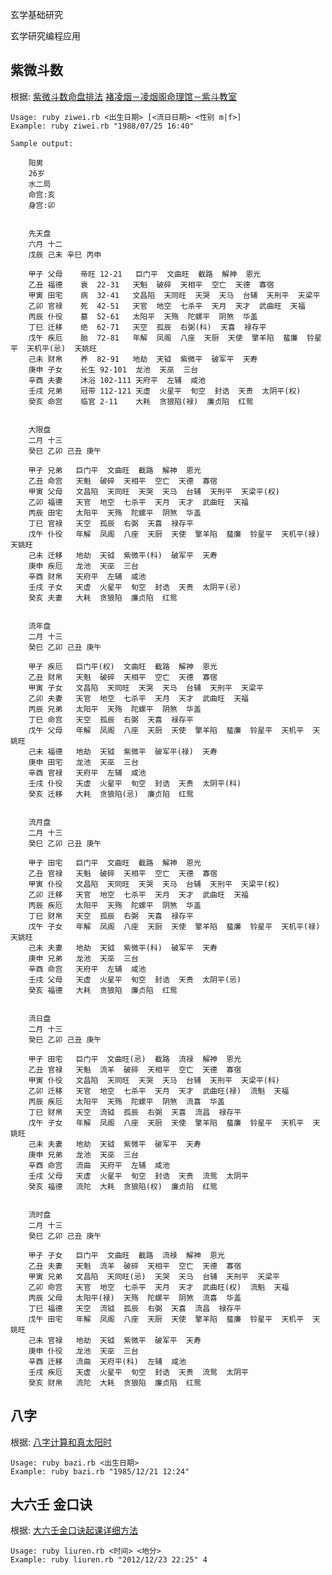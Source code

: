  


玄学基础研究

玄学研究编程应用	


紫微斗数
-------
根据:
[紫微斗数命盘排法](http://www.freehoro.net/PHP-ZWDS_GB/Tutorial/PaiPan/index.php)
[褚凌烟－凌烟阁命理馆－紫斗教室](http://v.youku.com/v_show/id_XMjcwOTA2NDI0.html)

	
	Usage: ruby ziwei.rb <出生日期> [<流日日期> <性别 m|f>]
	Example: ruby ziwei.rb "1988/07/25 16:40"
	
	Sample output:

		阳男
		26岁
		水二局
		命宫:亥
		身宫:卯


		先天盘
		六月 十二
		戊辰 己未 辛巳 丙申 

		甲子 父母	 帝旺	12-21	巨门平  文曲旺  截路  解神  恩光  
		乙丑 福德	 衰	22-31	天魁  破碎  天相平  空亡  天德  寡宿  
		甲寅 田宅	 病	32-41	文昌陷  天同旺  天哭  天马  台辅  天刑平  天梁平  
		乙卯 官禄	 死	42-51	天官  地空  七杀平  天月  天才  武曲旺  天福  
		丙辰 仆役	 墓	52-61	太阳平  天殇  陀螺平  阴煞  华盖  
		丁巳 迁移	 绝	62-71	天空  孤辰  右弼(科)  天喜  禄存平  
		戊午 疾厄	 胎	72-81	年解  凤阁  八座  天厨  天使  擎羊陷  蜚廉  铃星平  天机平(忌)  天姚旺  
		己未 财帛	 养	82-91	地劫  天钺  紫微平  破军平  天寿  
		庚申 子女	 长生	92-101	龙池  天巫  三台  
		辛酉 夫妻	 沐浴	102-111	天府平  左辅  咸池  
		壬戌 兄弟	 冠带	112-121	天虚  火星平  旬空  封诰  天贵  太阴平(权)  
		癸亥 命宫	 临官	2-11	大耗  贪狼陷(禄)  廉贞陷  红鸳  


		大限盘
		二月 十三
		癸巳 乙卯 己丑 庚午 

		甲子 兄弟	巨门平  文曲旺  截路  解神  恩光  
		乙丑 命宫	天魁  破碎  天相平  空亡  天德  寡宿  
		甲寅 父母	文昌陷  天同旺  天哭  天马  台辅  天刑平  天梁平(权)  
		乙卯 福德	天官  地空  七杀平  天月  天才  武曲旺  天福  
		丙辰 田宅	太阳平  天殇  陀螺平  阴煞  华盖  
		丁巳 官禄	天空  孤辰  右弼  天喜  禄存平  
		戊午 仆役	年解  凤阁  八座  天厨  天使  擎羊陷  蜚廉  铃星平  天机平(禄)  天姚旺  
		己未 迁移	地劫  天钺  紫微平(科)  破军平  天寿  
		庚申 疾厄	龙池  天巫  三台  
		辛酉 财帛	天府平  左辅  咸池  
		壬戌 子女	天虚  火星平  旬空  封诰  天贵  太阴平(忌)  
		癸亥 夫妻	大耗  贪狼陷  廉贞陷  红鸳  


		流年盘
		二月 十三
		癸巳 乙卯 己丑 庚午 

		甲子 疾厄	巨门平(权)  文曲旺  截路  解神  恩光  
		乙丑 财帛	天魁  破碎  天相平  空亡  天德  寡宿  
		甲寅 子女	文昌陷  天同旺  天哭  天马  台辅  天刑平  天梁平  
		乙卯 夫妻	天官  地空  七杀平  天月  天才  武曲旺  天福  
		丙辰 兄弟	太阳平  天殇  陀螺平  阴煞  华盖  
		丁巳 命宫	天空  孤辰  右弼  天喜  禄存平  
		戊午 父母	年解  凤阁  八座  天厨  天使  擎羊陷  蜚廉  铃星平  天机平  天姚旺  
		己未 福德	地劫  天钺  紫微平  破军平(禄)  天寿  
		庚申 田宅	龙池  天巫  三台  
		辛酉 官禄	天府平  左辅  咸池  
		壬戌 仆役	天虚  火星平  旬空  封诰  天贵  太阴平(科)  
		癸亥 迁移	大耗  贪狼陷(忌)  廉贞陷  红鸳  


		流月盘
		二月 十三
		癸巳 乙卯 己丑 庚午 

		甲子 田宅	巨门平  文曲旺  截路  解神  恩光  
		乙丑 官禄	天魁  破碎  天相平  空亡  天德  寡宿  
		甲寅 仆役	文昌陷  天同旺  天哭  天马  台辅  天刑平  天梁平(权)  
		乙卯 迁移	天官  地空  七杀平  天月  天才  武曲旺  天福  
		丙辰 疾厄	太阳平  天殇  陀螺平  阴煞  华盖  
		丁巳 财帛	天空  孤辰  右弼  天喜  禄存平  
		戊午 子女	年解  凤阁  八座  天厨  天使  擎羊陷  蜚廉  铃星平  天机平(禄)  天姚旺  
		己未 夫妻	地劫  天钺  紫微平(科)  破军平  天寿  
		庚申 兄弟	龙池  天巫  三台  
		辛酉 命宫	天府平  左辅  咸池  
		壬戌 父母	天虚  火星平  旬空  封诰  天贵  太阴平(忌)  
		癸亥 福德	大耗  贪狼陷  廉贞陷  红鸳  


		流日盘
		二月 十三
		癸巳 乙卯 己丑 庚午 

		甲子 田宅	巨门平  文曲旺(忌)  截路  流禄  解神  恩光  
		乙丑 官禄	天魁  流羊  破碎  天相平  空亡  天德  寡宿  
		甲寅 仆役	文昌陷  天同旺  天哭  天马  台辅  天刑平  天梁平(科)  
		乙卯 迁移	天官  地空  七杀平  天月  天才  武曲旺(禄)  流魁  天福  
		丙辰 疾厄	太阳平  天殇  陀螺平  阴煞  流喜  华盖  
		丁巳 财帛	天空  流钺  孤辰  右弼  天喜  流昌  禄存平  
		戊午 子女	年解  凤阁  八座  天厨  天使  擎羊陷  蜚廉  铃星平  天机平  天姚旺  
		己未 夫妻	地劫  天钺  紫微平  破军平  天寿  
		庚申 兄弟	龙池  天巫  三台  
		辛酉 命宫	流曲  天府平  左辅  咸池  
		壬戌 父母	天虚  火星平  旬空  封诰  天贵  流鸳  太阴平  
		癸亥 福德	流陀  大耗  贪狼陷(权)  廉贞陷  红鸳  


		流时盘
		二月 十三
		癸巳 乙卯 己丑 庚午 

		甲子 子女	巨门平  文曲旺  截路  流禄  解神  恩光  
		乙丑 夫妻	天魁  流羊  破碎  天相平  空亡  天德  寡宿  
		甲寅 兄弟	文昌陷  天同旺(忌)  天哭  天马  台辅  天刑平  天梁平  
		乙卯 命宫	天官  地空  七杀平  天月  天才  武曲旺(权)  流魁  天福  
		丙辰 父母	太阳平(禄)  天殇  陀螺平  阴煞  流喜  华盖  
		丁巳 福德	天空  流钺  孤辰  右弼  天喜  流昌  禄存平  
		戊午 田宅	年解  凤阁  八座  天厨  天使  擎羊陷  蜚廉  铃星平  天机平  天姚旺  
		己未 官禄	地劫  天钺  紫微平  破军平  天寿  
		庚申 仆役	龙池  天巫  三台  
		辛酉 迁移	流曲  天府平(科)  左辅  咸池  
		壬戌 疾厄	天虚  火星平  旬空  封诰  天贵  流鸳  太阴平  
		癸亥 财帛	流陀  大耗  贪狼陷  廉贞陷  红鸳  

八字
----
根据:
[八字计算和真太阳时](http://bjtime.cn/bazi.asp)


	Usage: ruby bazi.rb <出生日期>
	Example: ruby bazi.rb "1985/12/21 12:24"


大六壬 金口诀
----
根据:
[大六壬金口诀起课详细方法](http://www.zhycw.com/art/n863c10.aspx)
	
	Usage: ruby liuren.rb <时间> <地分>
	Example: ruby liuren.rb "2012/12/23 22:25" 4


	





